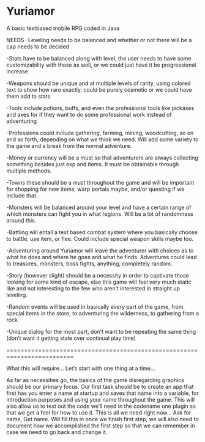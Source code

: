 # Yuriamor

A basic textbased mobile RPG coded in Java

NEEDS
-Leveling needs to be balanced and whether or not there will be a cap needs to be decided

-Stats have to be balanced along with level, the user needs to have some customizability with these as well, or we could just have it be progressional increase

-Weapons should be unique and at multiple levels of rarity, using colored text to show how rare exactly, could be purely cosmetic or we could have them add to stats

-Tools include potions, buffs, and even the professional tools like pickaxes and axes for if they want to do some professional work instead of adventuring

-Professions could include gathering, farming, mining, woodcutting, so on and so forth, depending on what we think we need. Will add some variety to the game and a break from the normal adventure.

-Money or currency will be a must so that adventurers are always collecting something besides just exp and items. It must be obtainable through multiple methods.

-Towns these should be a must throughout the game and will be important for shopping for new items, warp portals maybe, and/or questing if we include that.

-Monsters will be balanced around your level and have a certain range of which monsters can fight you in what regions. Will be a lot of randomness around this.

-Battling will entail a text based combat system where you basically choose to battle, use item, or flee. Could include special weapon skills maybe too.

-Adventuring around Yuriamor will leave the adventurer with choices as to what he does and where he goes and what he finds. Adventures could lead to treasures, monsters, boss fights, anything, completely random.

-Story (however slight) should be a necessity in order to captivate those looking for some kind of escape, else this game will feel very much static like and not interesting to the few who aren’t interested in straight up leveling.

-Random events will be used in basically every part of the game, from special items in the store, to adventuring the wilderness, to gathering from a rock.

-Unique dialog for the most part, don’t want to be repeating the same thing (don’t want it getting stale over continual play time)

=========================================================================

What this will require…
Let’s start with one thing at a time…

As far as necessities go, the basics of the game disregarding graphics should be our primary focus. Our first task should be to create an app that first has you enter a name at startup and saves that name into a variable, for introduction purposes and using your name throughout the game. This will also allow us to test out the code we’ll need in the codename one plugin so that we get a feel for how to use it. This is all we need right now…
 Ask for name, Get name.
Will fill this in once we finish first step, we will also need to document how we accomplished the first step so that we can remember in case we need to go back and change it.		
